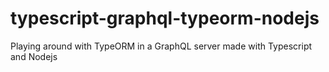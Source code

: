 # typescript-graphql-typeorm-nodejs
Playing around with TypeORM in a GraphQL server made with Typescript and Nodejs
